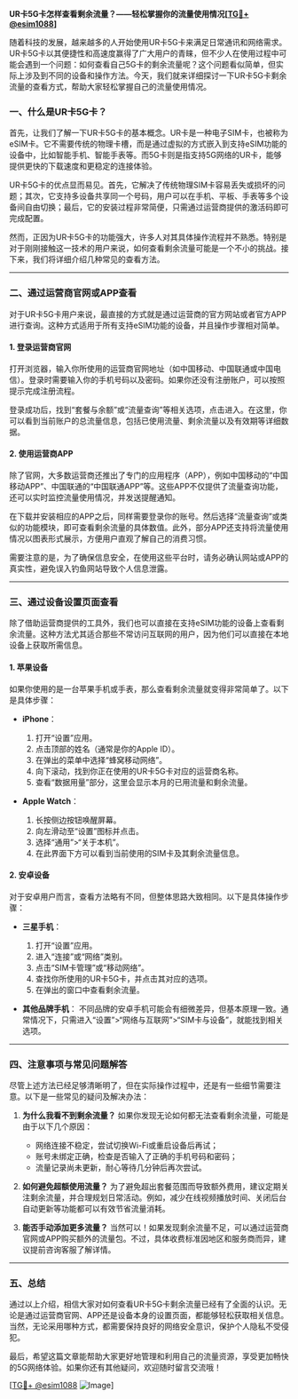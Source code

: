 **UR卡5G卡怎样查看剩余流量？——轻松掌握你的流量使用情况[[TG💪+ @esim1088](https://t.me/s/esim1088)]**

随着科技的发展，越来越多的人开始使用UR卡5G卡来满足日常通讯和网络需求。UR卡5G卡以其便捷性和高速度赢得了广大用户的青睐，但不少人在使用过程中可能会遇到一个问题：如何查看自己5G卡的剩余流量呢？这个问题看似简单，但实际上涉及到不同的设备和操作方法。今天，我们就来详细探讨一下UR卡5G卡剩余流量的查看方式，帮助大家轻松掌握自己的流量使用情况。

### 一、什么是UR卡5G卡？

首先，让我们了解一下UR卡5G卡的基本概念。UR卡是一种电子SIM卡，也被称为eSIM卡。它不需要传统的物理卡槽，而是通过虚拟的方式嵌入到支持eSIM功能的设备中，比如智能手机、智能手表等。而5G卡则是指支持5G网络的UR卡，能够提供更快的下载速度和更稳定的连接体验。

UR卡5G卡的优点显而易见。首先，它解决了传统物理SIM卡容易丢失或损坏的问题；其次，它支持多设备共享同一个号码，用户可以在手机、平板、手表等多个设备间自由切换；最后，它的安装过程非常简便，只需通过运营商提供的激活码即可完成配置。

然而，正因为UR卡5G卡的功能强大，许多人对其具体操作流程并不熟悉。特别是对于刚刚接触这一技术的用户来说，如何查看剩余流量可能是一个不小的挑战。接下来，我们将详细介绍几种常见的查看方法。

---

### 二、通过运营商官网或APP查看

对于UR卡5G卡用户来说，最直接的方式就是通过运营商的官方网站或者官方APP进行查询。这种方式适用于所有支持eSIM功能的设备，并且操作步骤相对简单。

#### 1. 登录运营商官网
打开浏览器，输入你所使用的运营商官网地址（如中国移动、中国联通或中国电信）。登录时需要输入你的手机号码以及密码。如果你还没有注册账户，可以按照提示完成注册流程。

登录成功后，找到“套餐与余额”或“流量查询”等相关选项，点击进入。在这里，你可以看到当前账户的总流量信息，包括已使用流量、剩余流量以及有效期等详细数据。

#### 2. 使用运营商APP
除了官网，大多数运营商还推出了专门的应用程序（APP），例如中国移动的“中国移动APP”、中国联通的“中国联通APP”等。这些APP不仅提供了流量查询功能，还可以实时监控流量使用情况，并发送提醒通知。

在下载并安装相应的APP之后，同样需要登录你的账号。然后选择“流量查询”或类似的功能模块，即可查看剩余流量的具体数值。此外，部分APP还支持将流量使用情况以图表形式展示，方便用户直观了解自己的消费习惯。

需要注意的是，为了确保信息安全，在使用这些平台时，请务必确认网站或APP的真实性，避免误入钓鱼网站导致个人信息泄露。

---

### 三、通过设备设置页面查看

除了借助运营商提供的工具外，我们也可以直接在支持eSIM功能的设备上查看剩余流量。这种方法尤其适合那些不常访问互联网的用户，因为他们可以直接在本地设备上获取所需信息。

#### 1. 苹果设备
如果你使用的是一台苹果手机或手表，那么查看剩余流量就变得非常简单了。以下是具体步骤：

- **iPhone**：
  1. 打开“设置”应用。
  2. 点击顶部的姓名（通常是你的Apple ID）。
  3. 在弹出的菜单中选择“蜂窝移动网络”。
  4. 向下滚动，找到你正在使用的UR卡5G卡对应的运营商名称。
  5. 查看“数据用量”部分，这里会显示本月的已用流量和剩余流量。

- **Apple Watch**：
  1. 长按侧边按钮唤醒屏幕。
  2. 向左滑动至“设置”图标并点击。
  3. 选择“通用”>“关于本机”。
  4. 在此界面下方可以看到当前使用的SIM卡及其剩余流量信息。

#### 2. 安卓设备
对于安卓用户而言，查看方法略有不同，但整体思路大致相同。以下是具体操作步骤：

- **三星手机**：
  1. 打开“设置”应用。
  2. 进入“连接”或“网络”类别。
  3. 点击“SIM卡管理”或“移动网络”。
  4. 查找你所使用的UR卡5G卡，并点击其对应的选项。
  5. 在弹出的窗口中查看剩余流量。

- **其他品牌手机**：
  不同品牌的安卓手机可能会有细微差异，但基本原理一致。通常情况下，只需进入“设置”>“网络与互联网”>“SIM卡与设备”，就能找到相关选项。

---

### 四、注意事项与常见问题解答

尽管上述方法已经足够清晰明了，但在实际操作过程中，还是有一些细节需要注意。以下是一些常见的疑问及解决办法：

1. **为什么我看不到剩余流量？**
   如果你发现无论如何都无法查看剩余流量，可能是由于以下几个原因：
   - 网络连接不稳定，尝试切换Wi-Fi或重启设备后再试；
   - 账号未绑定正确，检查是否输入了正确的手机号码和密码；
   - 流量记录尚未更新，耐心等待几分钟后再次尝试。

2. **如何避免超额使用流量？**
   为了避免超出套餐范围而导致额外费用，建议定期关注剩余流量，并合理规划日常活动。例如，减少在线视频播放时间、关闭后台自动更新等功能都可以有效节省流量消耗。

3. **能否手动添加更多流量？**
   当然可以！如果发现剩余流量不足，可以通过运营商官网或APP购买额外的流量包。不过，具体收费标准因地区和服务商而异，建议提前咨询客服了解详情。

---

### 五、总结

通过以上介绍，相信大家对如何查看UR卡5G卡剩余流量已经有了全面的认识。无论是通过运营商官网、APP还是设备本身的设置页面，都能够轻松获取相关信息。当然，无论采用哪种方式，都需要保持良好的网络安全意识，保护个人隐私不受侵犯。

最后，希望这篇文章能帮助大家更好地管理和利用自己的流量资源，享受更加畅快的5G网络体验。如果你还有其他疑问，欢迎随时留言交流哦！

[[TG💪+ @esim1088](https://t.me/s/esim1088) ![Image](https://i.postimg.cc/4NQfJmqS/Snipaste-2025-05-13-00-14-12.png)]